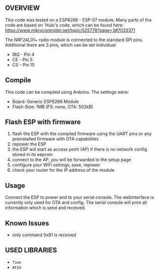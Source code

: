 ## OVERVIEW

This code was tested on a ESP8266 - ESP-07 module. Many parts of the code are based on 'Hubi's code, which can be found here: <https://www.mikrocontroller.net/topic/525778?page=3#7033371>

The NRF24L01+ radio module is connected to the standard SPI pins. Additional there are 3 pins, which can be set individual:

- IRQ - Pin 4
- CE - Pin 5
- CS - Pin 15


## Compile

This code can be compiled using Arduino. The settings were:

- Board: Generic ESP8266 Module
- Flash-Size: 1MB (FS: none, OTA: 502kB)


## Flash ESP with firmware

1. flash the ESP with the compiled firmware using the UART pins or any preinstalled firmware with OTA capabilities
2. repower the ESP
3. the ESP will start as access point (AP) if there is no network config stored in its eeprom
4. connect to the AP, you will be forwarded to the setup page
5. configure your WiFi settings, save, repower
6. check your router for the IP address of the module


## Usage

Connect the ESP to power and to your serial console. The webinterface is currently only used for OTA and config.
The serial console will print all information which is send and received.


## Known Issues

- only command 0x81 is received


## USED LIBRARIES

- `Time`
- `RF24`


